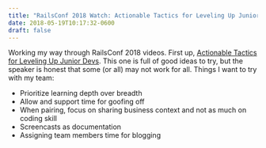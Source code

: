 ```yaml
---
title: "RailsConf 2018 Watch: Actionable Tactics for Leveling Up Junior Devs"
date: 2018-05-19T10:17:32-0600
draft: false
---
```


Working my way through RailsConf 2018 videos. First up, [Actionable Tactics for Leveling Up Junior Devs](http://confreaks.tv/videos/railsconf2018-actionable-tactics-for-leveling-up-junior-devs). This one is full of good ideas to try, but the speaker is honest that some (or all) may not work for all. Things I want to try with my team:
*   Prioritize learning depth over breadth
*   Allow and support time for goofing off
*   When pairing, focus on sharing business context and not as much on coding skill
*   Screencasts as documentation
*   Assigning team members time for blogging
